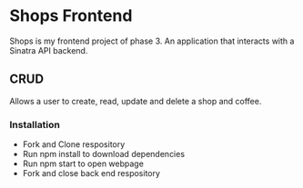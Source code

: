 # Shops Frontend
Shops is my frontend project of phase 3. An application that interacts with a Sinatra API backend.

## CRUD

Allows a user to create, read, update and delete a shop and coffee.

### Installation

* Fork and Clone respository
* Run npm install to download dependencies
* Run npm start to open webpage
* Fork and close back end respository


